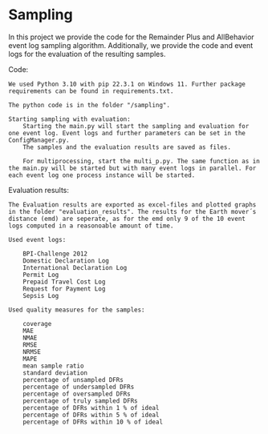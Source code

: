 # Sampling

In this project we provide the code for the Remainder Plus and AllBehavior event log sampling algorithm. Additionally, we provide the code and event logs for the evaluation of the resulting samples.


Code:
	
	We used Python 3.10 with pip 22.3.1 on Windows 11. Further package requirements can be found in requirements.txt.
	
	The python code is in the folder "/sampling".
	
	Starting sampling with evaluation:
		Starting the main.py will start the sampling and evaluation for one event log. Event logs and further parameters can be set in the ConfigManager.py.
		The samples and the evaluation results are saved as files. 
		
		For multiprocessing, start the multi_p.py. The same function as in the main.py will be started but with many event logs in parallel. For each event log one process instance will be started. 

		

Evaluation results:
	
	The Evaluation results are exported as excel-files and plotted graphs in the folder "evaluation_results". The results for the Earth mover´s distance (emd) are seperate, as for the emd only 9 of the 10 event logs computed in a reasonoable amount of time.
	
	Used event logs: 
	
		BPI-Challenge 2012
		Domestic Declaration Log
		International Declaration Log
		Permit Log
		Prepaid Travel Cost Log
		Request for Payment Log
		Sepsis Log

	Used quality measures for the samples:
	
		coverage
		MAE
		NMAE
		RMSE
		NRMSE
		MAPE
		mean sample ratio
		standard deviation
		percentage of unsampled DFRs
		percentage of undersampled DFRs
		percentage of oversampled DFRs
		percentage of truly sampled DFRs
		percentage of DFRs within 1 % of ideal
		percentage of DFRs within 5 % of ideal
		percentage of DFRs within 10 % of ideal